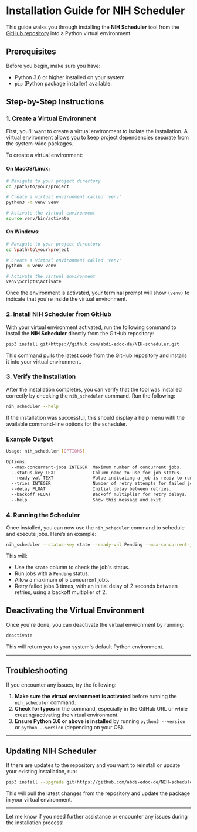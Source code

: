 
# Installation Guide for NIH Scheduler

This guide walks you through installing the **NIH Scheduler** tool from the [GitHub repository](https://github.com/abdi-edoc-de/NIH-scheduler.git) into a Python virtual environment.

## Prerequisites

Before you begin, make sure you have:

- Python 3.6 or higher installed on your system.
- `pip` (Python package installer) available.

## Step-by-Step Instructions

### 1. Create a Virtual Environment

First, you'll want to create a virtual environment to isolate the installation. A virtual environment allows you to keep project dependencies separate from the system-wide packages.

To create a virtual environment:

#### On MacOS/Linux:

```bash
# Navigate to your project directory
cd /path/to/your/project

# Create a virtual environment called 'venv'
python3 -m venv venv

# Activate the virtual environment
source venv/bin/activate
```

#### On Windows:

```bash
# Navigate to your project directory
cd \path\to\your\project

# Create a virtual environment called 'venv'
python -m venv venv

# Activate the virtual environment
venv\Scripts\activate
```

Once the environment is activated, your terminal prompt will show `(venv)` to indicate that you're inside the virtual environment.

### 2. Install NIH Scheduler from GitHub

With your virtual environment activated, run the following command to install the **NIH Scheduler** directly from the GitHub repository:

```bash
pip3 install git+https://github.com/abdi-edoc-de/NIH-scheduler.git
```

This command pulls the latest code from the GitHub repository and installs it into your virtual environment.

### 3. Verify the Installation

After the installation completes, you can verify that the tool was installed correctly by checking the `nih_scheduler` command. Run the following:

```bash
nih_scheduler --help
```

If the installation was successful, this should display a help menu with the available command-line options for the scheduler.

### Example Output

```bash
Usage: nih_scheduler [OPTIONS]

Options:
  --max-concurrent-jobs INTEGER  Maximum number of concurrent jobs.
  --status-key TEXT              Column name to use for job status.
  --ready-val TEXT               Value indicating a job is ready to run.
  --tries INTEGER                Number of retry attempts for failed jobs.
  --delay FLOAT                  Initial delay between retries.
  --backoff FLOAT                Backoff multiplier for retry delays.
  --help                         Show this message and exit.
```

### 4. Running the Scheduler

Once installed, you can now use the `nih_scheduler` command to schedule and execute jobs. Here’s an example:

```bash
nih_scheduler --status-key state --ready-val Pending --max-concurrent-jobs 5 --tries 3 --delay 2.0 --backoff 2.0
```

This will:

- Use the `state` column to check the job's status.
- Run jobs with a `Pending` status.
- Allow a maximum of 5 concurrent jobs.
- Retry failed jobs 3 times, with an initial delay of 2 seconds between retries, using a backoff multiplier of 2.

## Deactivating the Virtual Environment

Once you're done, you can deactivate the virtual environment by running:

```bash
deactivate
```

This will return you to your system's default Python environment.

---

## Troubleshooting

If you encounter any issues, try the following:

1. **Make sure the virtual environment is activated** before running the `nih_scheduler` command.
2. **Check for typos** in the command, especially in the GitHub URL or while creating/activating the virtual environment.
3. **Ensure Python 3.6 or above is installed** by running `python3 --version` or `python --version` (depending on your OS).

---

## Updating NIH Scheduler

If there are updates to the repository and you want to reinstall or update your existing installation, run:

```bash
pip3 install --upgrade git+https://github.com/abdi-edoc-de/NIH-scheduler.git
```

This will pull the latest changes from the repository and update the package in your virtual environment.

---

Let me know if you need further assistance or encounter any issues during the installation process!
